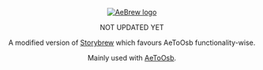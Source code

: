 <p align="center">
  <a href="https://github.com/T0chi/AeToOsb"><img src="https://i.imgur.com/ZTqMChL.png" alt="AeBrew logo"></a>
</p>
<p align="center">NOT UPDATED YET</p>
<p align="center">A modified version of <a href="https://github.com/Damnae/storybrew">Storybrew</a> which favours AeToOsb functionality-wise.</p>
<p align="center">Mainly used with <a href="https://github.com/T0chi/AeToOsb">AeToOsb</a>.</p>
